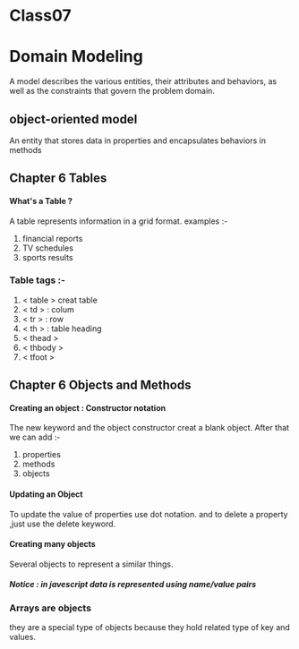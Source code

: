 # Class07
# Domain Modeling
A model describes the various entities, their attributes and behaviors, as well as the constraints that govern the problem domain.

## object-oriented model
An entity that stores data in properties and encapsulates behaviors in methods

## Chapter 6 Tables
#### What's a Table ?
A table represents information in a grid format.
examples :-
1. financial reports
2. TV schedules
3. sports results

### Table tags :-
1. < table > creat table
2. < td > : colum
3. < tr > : row
4. < th > : table heading
5. < thead >
6. < thbody >
7. < tfoot >

## Chapter 6 Objects and Methods
#### Creating an object : Constructor notation
The new keyword and the object constructor creat a blank object.
After that we can add :-
1. properties
2. methods
3. objects

#### Updating an Object
To update the value of properties use dot notation.
and to delete a property ,just use the delete keyword.

#### Creating many objects 
Several objects to represent a similar things.

##### Notice : in javescript data is represented using name/value pairs 

### Arrays are objects
they are a special type of objects because they hold related type of key and values.




